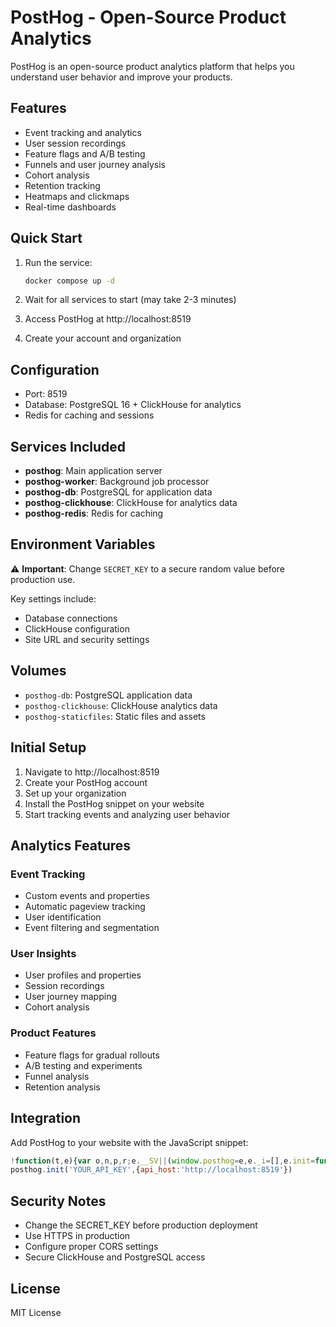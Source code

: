 # PostHog - Open-Source Product Analytics

PostHog is an open-source product analytics platform that helps you understand user behavior and improve your products.

## Features

- Event tracking and analytics
- User session recordings
- Feature flags and A/B testing
- Funnels and user journey analysis
- Cohort analysis
- Retention tracking
- Heatmaps and clickmaps
- Real-time dashboards

## Quick Start

1. Run the service:
   ```bash
   docker compose up -d
   ```

2. Wait for all services to start (may take 2-3 minutes)

3. Access PostHog at http://localhost:8519

4. Create your account and organization

## Configuration

- Port: 8519
- Database: PostgreSQL 16 + ClickHouse for analytics
- Redis for caching and sessions

## Services Included

- **posthog**: Main application server
- **posthog-worker**: Background job processor
- **posthog-db**: PostgreSQL for application data
- **posthog-clickhouse**: ClickHouse for analytics data
- **posthog-redis**: Redis for caching

## Environment Variables

⚠️ **Important**: Change `SECRET_KEY` to a secure random value before production use.

Key settings include:
- Database connections
- ClickHouse configuration
- Site URL and security settings

## Volumes

- `posthog-db`: PostgreSQL application data
- `posthog-clickhouse`: ClickHouse analytics data
- `posthog-staticfiles`: Static files and assets

## Initial Setup

1. Navigate to http://localhost:8519
2. Create your PostHog account
3. Set up your organization
4. Install the PostHog snippet on your website
5. Start tracking events and analyzing user behavior

## Analytics Features

### Event Tracking
- Custom events and properties
- Automatic pageview tracking
- User identification
- Event filtering and segmentation

### User Insights
- User profiles and properties
- Session recordings
- User journey mapping
- Cohort analysis

### Product Features
- Feature flags for gradual rollouts
- A/B testing and experiments
- Funnel analysis
- Retention analysis

## Integration

Add PostHog to your website with the JavaScript snippet:

```javascript
!function(t,e){var o,n,p,r;e.__SV||(window.posthog=e,e._i=[],e.init=function(i,s,a){function g(t,e){var o=e.split(".");2==o.length&&(t=t[o[0]],e=o[1]);var n=t;return function(t){n[e]=t}}(p=t.createElement("script")).type="text/javascript",p.async=!0,p.src=s.api_host+"/static/array.js",(r=t.getElementsByTagName("script")[0]).parentNode.insertBefore(p,r);var u=e;for(void 0!==a?u=e[a]=[]:a="posthog",u.people=u.people||[],u.toString=function(t){var e="posthog";return"posthog"!==a&&(e+="."+a),t||(e+=" (stub)"),e},u.people.toString=function(){return u.toString(1)+".people (stub)"},o="capture identify alias people.set people.set_once set_config register register_once unregister opt_out_capturing has_opted_out_capturing opt_in_capturing reset isFeatureEnabled onFeatureFlags".split(" "),n=0;n<o.length;n++)g(u,o[n]);e._i.push([i,s,a])},e.__SV=1)}(document,window.posthog||[]);
posthog.init('YOUR_API_KEY',{api_host:'http://localhost:8519'})
```

## Security Notes

- Change the SECRET_KEY before production deployment
- Use HTTPS in production
- Configure proper CORS settings
- Secure ClickHouse and PostgreSQL access

## License

MIT License